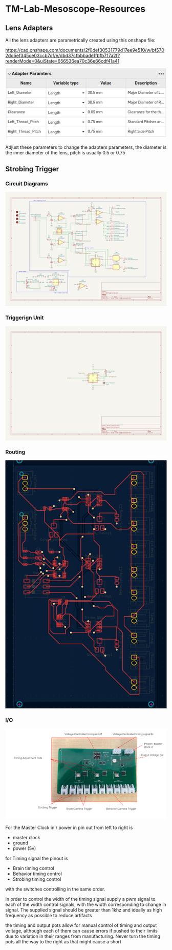 # TM-Lab-Mesoscope-Resources

## Lens Adapters

All the lens adapters are parametrically created using this onshape file:

https://cad.onshape.com/documents/2f0def30531779d17ee9e510/w/bf5702dd5ef345ce03ccb7df/e/dbd37cfbbbade1fbfb717a2f?renderMode=0&uiState=656536ea70c36e66cdf41a41

![Image of the adapter parameters](image.png)

Adjust these parameters to change the adapters parameters, the diameter is the inner diameter of the lens, pitch is usually 0.5 or 0.75

## Strobing Trigger

### Circuit Diagrams
![Alt text](image-1.png)


### Triggerign Unit 
![Sub unit diagram](image-2.png)

### Routing 
![Alt text](image-3.png)

### I/O
![io diagram](io_diagram.png)

For the Master Clock in / power in pin out from left to right is 
- master clock
- ground
- power (5v)

for Timing signal the pinout is
- Brain timing control
- Behavior timing control
- Strobing timing control

with the switches controlling in the same order.

In order to control the width of the timing signal supply a pwm signal to each of the width control signals, with the width corresponding to change in signal. The supplied signal should be greater than 1khz and ideally as high frequency as possible to reduce artifacts

the timing and output pots allow for manual control of timing and output voltage, although each of them can cause errors if pushed to their limits due to variation in their ranges from manufacturing. Never turn the timing pots all the way to the right as that might cause a short